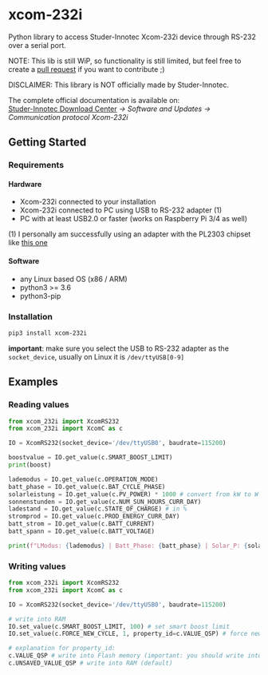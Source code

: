 # xcom-232i

Python library to access Studer-Innotec Xcom-232i device through RS-232 over a serial port.

NOTE: This lib is still WiP, so functionality is still limited, but feel free to create a [pull request](https://github.com/studer-innotec/xcom485i/pulls) if you want to contribute ;)

DISCLAIMER: This library is NOT officially made by Studer-Innotec.

The complete official documentation is available on: \
[Studer-Innotec Download Center](https://www.studer-innotec.com/en/downloads/) *-> Software and Updates -> Communication protocol Xcom-232i*

## Getting Started

### Requirements

#### Hardware

- Xcom-232i connected to your installation
- Xcom-232i connected to PC using USB to RS-232 adapter (1)
- PC with at least USB2.0 or faster (works on Raspberry Pi 3/4 as well)

(1) I personally am successfully using an adapter with the PL2303 chipset like [this one](https://www.amazon.de/dp/B00QUZY4UG)

#### Software

- any Linux based OS (x86 / ARM)
- python3 >= 3.6
- python3-pip

### Installation

```bash
pip3 install xcom-232i
```

**important**: make sure you select the USB to RS-232 adapter as the `socket_device`, usually on Linux it is `/dev/ttyUSB[0-9]`

## Examples

### Reading values

```python
from xcom_232i import XcomRS232
from xcom_232i import XcomC as c

IO = XcomRS232(socket_device='/dev/ttyUSB0', baudrate=115200)

boostvalue = IO.get_value(c.SMART_BOOST_LIMIT)
print(boost)

lademodus = IO.get_value(c.OPERATION_MODE)
batt_phase = IO.get_value(c.BAT_CYCLE_PHASE)
solarleistung = IO.get_value(c.PV_POWER) * 1000 # convert from kW to W
sonnenstunden = IO.get_value(c.NUM_SUN_HOURS_CURR_DAY)
ladestand = IO.get_value(c.STATE_OF_CHARGE) # in %
stromprod = IO.get_value(c.PROD_ENERGY_CURR_DAY)
batt_strom = IO.get_value(c.BATT_CURRENT)
batt_spann = IO.get_value(c.BATT_VOLTAGE)

print(f"LModus: {lademodus} | Batt_Phase: {batt_phase} | Solar_P: {solarleistung} | SonnenH: {sonnenstunden} | Batt_V: {batt_spann} | SOC: {ladestand}")
```

### Writing values

```python
from xcom_232i import XcomRS232
from xcom_232i import XcomC as c

IO = XcomRS232(socket_device='/dev/ttyUSB0', baudrate=115200)

# write into RAM
IO.set_value(c.SMART_BOOST_LIMIT, 100) # set smart boost limit
IO.set_value(c.FORCE_NEW_CYCLE, 1, property_id=c.VALUE_QSP) # force new charge cycle

# explanation for property_id:
c.VALUE_QSP # write into Flash memory (important: you should write into flash only if you *really* need it!)
c.UNSAVED_VALUE_QSP # write into RAM (default)
```
